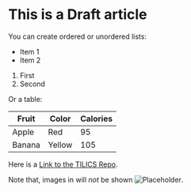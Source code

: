 # This is a Draft article

You can create ordered or unordered lists:

- Item 1
- Item 2

1. First
2. Second

Or a table:

| Fruit | Color | Calories |
|-------|-------|---------|
| Apple | Red   | 95      |
| Banana| Yellow| 105     |

Here is a [Link to the TILICS Repo](https://github.com/unibas-tilics/tilics).

Note that, images in will _not_ be shown ![Placeholder](https://upload.wikimedia.org/wikipedia/commons/b/bf/Universit%C3%A4t_Basel_2018_logo.svg).